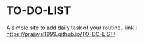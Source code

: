 # TO-DO-LIST
A simple site to add daily task of your routine..
link : https://prajjwal1999.github.io/TO-DO-LIST/
